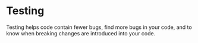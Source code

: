# Testing

Testing helps code contain fewer bugs, find more bugs in your code, and to know when breaking changes are introduced into your code.

